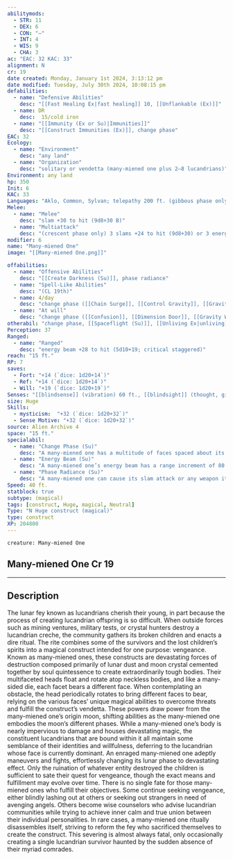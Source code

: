 ```yaml
---
abilitymods:
  - STR: 11
  - DEX: 6
  - CON: "—"
  - INT: 4
  - WIS: 9
  - CHA: 3
ac: "EAC: 32 KAC: 33"
alignment: N
cr: 19
date created: Monday, January 1st 2024, 3:13:12 pm
date modified: Tuesday, July 30th 2024, 10:08:15 pm
defabilities:
  - name: "Defensive Abilities"
    desc: "[[Fast Healing Ex|fast healing]] 10, [[Unflankable (Ex)]]"
  - name: DR
    desc:  15/cold iron
  - name: "[[Immunity (Ex or Su)|Immunities]]"
    desc: "[[Construct Immunities (Ex)]], change phase"
EAC: 32
Ecology:
  - name: "Environment"
    desc: "any land"
  - name: "Organization"
    desc: "solitary or vendetta (many-miened one plus 2–8 lucandrians)"
Environment: any land
hp: 350
Init: 6
KAC: 33
Languages: "Aklo, Common, Sylvan; telepathy 200 ft. (gibbous phase only) "
Melee:
  - name: "Melee"
    desc: "slam +30 to hit (9d8+30 B)"
  - name: "Multiattack"
    desc: "(crescent phase only) 3 slams +24 to hit (9d8+30) or 3 energy beams +22 to hit (5d10+19; critical staggered)"
modifier: 6
name: "Many-miened One"
image: "[[Many-miened One.png]]"

offabilities:
  - name: "Offensive Abilities"
    desc: "[[Create Darkness (Su)]], phase radiance"
  - name: "Spell-Like Abilities"
    desc: "(CL 19th)"
  - name: 4/day
    desc: "change phase ([[Chain Surge]], [[Control Gravity]], [[Gravitational Singularity]], [[Mind Thrust]] [6th level], [[Veil]])"
  - name: "At will"
    desc: "change phase ([[Confusion]], [[Dimension Door]], [[Gravity Well]], [[Invisibility, Greater]])"
otherabil: "change phase, [[Spaceflight (Su)]], [[Unliving Ex|unliving]]"
Perception: 37
Ranged:
  - name: "Ranged"
    desc: "energy beam +28 to hit (5d10+19; critical staggered)"
reach: "15 ft."
RP: 7
saves:
  - Fort: "+14 (`dice: 1d20+14`)"
  - Ref: "+14 (`dice: 1d20+14`)"
  - Will: "+19 (`dice: 1d20+19`)"
Senses: "[[blindsense]] (vibration) 60 ft., [[blindsight]] (thought, gibbous phase only) 200 ft.; [[darkvision]] 60 ft.; low light vision"
size: Huge
Skills:
  - mysticism:  "+32 (`dice: 1d20+32`)"
  - Sense Motive: "+32 (`dice: 1d20+32`)"
source: Alien Archive 4 
space: "15 ft."
specialabil:
  - name: "Change Phase (Su)"
    desc: "A many-miened one has a multitude of faces spaced about its floating head, and once per round it can rotate its head to display a different face representing one of five lunar phases: crescent, full, gibbous, half, or new. Each phase grants the construct one or more special abilities, a skill with a +32 bonus, and immunity to one damage type. Most phases also grant several spell-like abilities, and a many-miened one can cast its 6th-level spell-like abilities four times per day in any combination. A many-miened one’s phase continues until the construct changes its phase again, at which point it loses its earlier phase benefits and gains the new phase benefits immediately.<ul><li>Crescent: The crescent moon phase grants the construct destructive speed. The phase’s damage is electricity, the skill is Intimidate, and the spell-like abilities are [[Chain Surge]],  and dimension door. The many-miened one gains the multiattack ability usable with its slam and energy beam attacks. It also gains a +3 bonus to Reflex saving throws and a +10-foot enhancement bonus to its speed.</li><li>Full: The full moon phase grants the construct blazing combat power. The phase’s damage is fire, the skill is Athletics, and the phase grants no spell-like abilities. The many-miened one gains a +2 enhancement bonus to its attack rolls, Fortitude saving throws, and AC. In addition, it gains the Cleave, Deadly Aim, Great Cleave, and Penetrating attack Feats.</li><li>Gibbous: The gibbous moon phase grants the construct powerful telepathic abilities. The phase’s damage is sonic, the skill is Bluff, and the spell-like abilities are confusion and [[Mind Thrust]] (6th level). The many-miened one gains telepathy and [[blindsight]] (thought) with ranges of 200 feet each. It can also apply the blast special weapon property to its energy beam attack, reducing the range increment for such attacks to 60 feet.</li><li>Half: The half moon phase grants the construct poise and gravity powers. The phase’s damage is acid, the skill is Acrobatics:, and the spell-like abilities are control gravity, gravitational singularity, and gravity well. The many-miened one gains the Deflect Projectiles feat as well as a fly speed of 60 feet with perfect maneuverability.</li><li>New: The new moon phase grants the construct stealth and suppression abilities. The phase’s damage is cold, the skill is Stealth, and the spell-like abilities are [[Invisibility, Greater]] and veil. The many-miened one gains spell resistance 30 and the Dispelling Strike feat.</li></ul>"
  - name: "Energy Beam (Su)"
    desc: "A many-miened one’s energy beam has a range increment of 80 feet. When making its first energy beam attack of its turn, the construct can give the attack the line and unwieldy special weapon properties. The damage type dealt by the energy beam is based on the construct’s current phase (see Change Phase)."
  - name: "Phase Radiance (Su)"
    desc: "A many-miened one can cause its slam attack or any weapon it wields to deal half its damage as another type of damage based on the construct’s current phase: acid (half), cold (new), electricity (crescent), fire (full), or sonic (gibbous)."
Speed: 40 ft.
statblock: true
subtype: (magical)
tags: [construct, Huge, magical, Neutral]
Type: "N Huge construct (magical)"
type: construct
XP: 204800
---
```


```statblock
creature: Many-miened One
```

## Many-miened One Cr 19

---

## Description

The lunar fey known as lucandrians cherish their young, in part because the process of creating lucandrian offspring is so difficult. When outside forces such as mining ventures, military tests, or crystal hunters destroy a lucandrian creche, the community gathers its broken children and enacts a dire ritual. The rite combines some of the survivors and the lost children’s spirits into a magical construct intended for one purpose: vengeance.
Known as many-miened ones, these constructs are devastating forces of destruction composed primarily of lunar dust and moon crystal cemented together by soul quintessence to create extraordinarily tough bodies. Their multifaceted heads float and rotate atop neckless bodies, and like a many-sided die, each facet bears a different face. When contemplating an obstacle, the head periodically rotates to bring different faces to bear, relying on the various faces’ unique magical abilities to overcome threats and fulfill the construct’s vendetta. These powers draw power from the many-miened one’s origin moon, shifting abilities as the many-miened one embodies the moon’s different phases.
While a many-miened one’s body is nearly impervious to damage and houses devastating magic, the constituent lucandrians that are bound within it all maintain some semblance of their identities and willfulness, deferring to the lucandrian whose face is currently dominant. An enraged many-miened one adeptly maneuvers and fights, effortlessly changing its lunar phase to devastating effect. Only the ruination of whatever entity destroyed the children is sufficient to sate their quest for vengeance, though the exact means and fulfillment may evolve over time.
There is no single fate for those many-miened ones who fulfill their objectives. Some continue seeking vengeance, either blindly lashing out at others or seeking out strangers in need of avenging angels. Others become wise counselors who advise lucandrian communities while trying to achieve inner calm and true union between their individual personalities. In rare cases, a many-miened one ritually disassembles itself, striving to reform the fey who sacrificed themselves to create the construct. This severing is almost always fatal, only occasionally creating a single lucandrian survivor haunted by the sudden absence of their myriad comrades.
